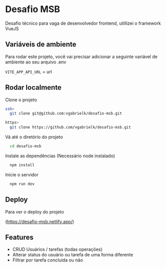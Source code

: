
# Desafio MSB

Desafio técnico para vaga de desenvolvedor frontend, utillizei o framework VueJS


## Variáveis de ambiente

Para rodar este projeto, você vai precisar adicionar a seguinte variável de ambiente ao seu arquivo .env

`VITE_APP_API_URL` = url








## Rodar localmente

Clone o projeto

```bash
ssh>
  git clone git@github.com:vgabrielk/desafio-msb.git

https>
  git clone https://github.com/vgabrielk/desafio-msb.git
```

Vá até o diretório do projeto

```bash
  cd desafio-msb
```

Instale as dependências (Necessário node instalado)

```bash
  npm install
```

Inicie o servidor

```bash
  npm run dev
```


## Deploy

Para ver o deploy do projeto

(https://desafio-msb.netlify.app/)

## Features

- CRUD Usuários / tarefas (todas operações)
- Alterar status do usuário ou tarefa de uma forma diferente
- Filtrar por tarefa concluida ou não



